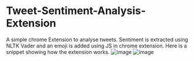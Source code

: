 # Tweet-Sentiment-Analysis-Extension
A simple chrome Extension to analyse tweets. Sentiment is extracted using NLTK Vader and an emoji is added using JS in chrome extension. Here is a snippet showing how the extension works.
![image](https://user-images.githubusercontent.com/83116414/225064479-53442b93-1d9b-4107-bed1-be0f4712a396.png)
![image](https://user-images.githubusercontent.com/83116414/225064605-358a611b-0f77-442c-8138-9c48e6e06d0d.png)
